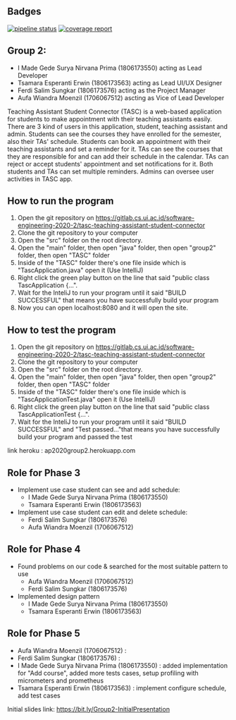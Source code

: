 ## Badges
[![pipeline status](https://gitlab.cs.ui.ac.id/software-engineering-2020-2/tasc-teaching-assistant-student-connector/badges/master/pipeline.svg)](https://gitlab.cs.ui.ac.id/software-engineering-2020-2/tasc-teaching-assistant-student-connector/commits/master)
[![coverage report](https://gitlab.cs.ui.ac.id/software-engineering-2020-2/tasc-teaching-assistant-student-connector/badges/master/coverage.svg)](https://gitlab.cs.ui.ac.id/software-engineering-2020-2/tasc-teaching-assistant-student-connector/commits/master)

## Group 2:
- I Made Gede Surya Nirvana Prima (1806173550) acting as Lead Developer
- Tsamara Esperanti Erwin (1806173563) acting as Lead UI/UX Designer
- Ferdi Salim Sungkar (1806173576) acting as the Project Manager
- Aufa Wiandra Moenzil (1706067512) ascting as Vice of Lead Developer

Teaching Assistant Student Connector (TASC) is a web-based application for students to make appointment with their teaching assistants easily. There are 3 kind of users in this application, student, teaching assistant and admin. Students can see the courses they have enrolled for the semester, also their TAs' schedule. Students can book an appointment with their teaching assistants and set a reminder for it. TAs can see the courses that they are responsible for and can add their schedule in the calendar. TAs can reject or accept students' appointment and set notifications for it. Both students and TAs can set multiple reminders. Admins can oversee user activities in TASC app.

## How to run the program

1. Open the git repository on https://gitlab.cs.ui.ac.id/software-engineering-2020-2/tasc-teaching-assistant-student-connector
2. Clone the git repository to your computer
3. Open the "src" folder on the root directory.
4. Open the "main" folder, then open "java" folder, then open "group2" folder, then open "TASC" folder
5. Inside of the "TASC" folder there's one file inside which is "TascApplication.java" open it (Use IntelliJ)
6. Right click the green play button on the line that said "public class TascApplication {...".
7. Wait for the InteliJ to run your program until it said "BUILD SUCCESSFUL" that means you have successfully build your program
8. Now you can open localhost:8080 and it will open the site.


## How to test the program

1. Open the git repository on https://gitlab.cs.ui.ac.id/software-engineering-2020-2/tasc-teaching-assistant-student-connector
2. Clone the git repository to your computer
3. Open the "src" folder on the root directory.
4. Open the "main" folder, then open "java" folder, then open "group2" folder, then open "TASC" folder
5. Inside of the "TASC" folder there's one file inside which is "TascApplicationTest.java" open it (Use IntelliJ)
6. Right click the green play button on the line that said "public class TascApplicationTest {...".
7. Wait for the InteliJ to run your program until it said "BUILD SUCCESSFUL" and "Test passed..."that means you have successfully build your program and passed the test

link heroku : ap2020group2.herokuapp.com

## Role for Phase 3
- Implement use case student can see and add schedule:
    - I Made Gede Surya Nirvana Prima (1806173550)
    - Tsamara Esperanti Erwin (1806173563)
- Implement use case student can edit and delete schedule:
    - Ferdi Salim Sungkar (1806173576)
    - Aufa Wiandra Moenzil (1706067512)

## Role for Phase 4
- Found problems on our code & searched for the most suitable pattern to use
    - Aufa Wiandra Moenzil (1706067512)
    - Ferdi Salim Sungkar (1806173576)
- Implemented design pattern
    - I Made Gede Surya Nirvana Prima (1806173550)
    - Tsamara Esperanti Erwin (1806173563)

## Role for Phase 5
- Aufa Wiandra Moenzil (1706067512)             : 
- Ferdi Salim Sungkar (1806173576)              : 
- I Made Gede Surya Nirvana Prima (1806173550)  : added implementation for "Add course", added more tests cases, setup profiling with micrometers and prometheus
- Tsamara Esperanti Erwin (1806173563)          : implement configure schedule, add test cases

Initial slides link: https://bit.ly/Group2-InitialPresentation